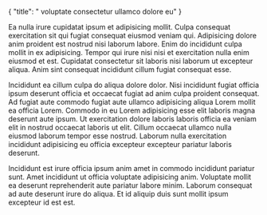 {
  "title": " voluptate consectetur ullamco dolore eu"
}

Ea nulla irure cupidatat ipsum et adipisicing mollit. Culpa consequat exercitation sit qui fugiat consequat eiusmod veniam qui. Adipisicing dolore anim proident est nostrud nisi laborum labore. Enim do incididunt culpa mollit in ex adipisicing. Tempor qui irure nisi nisi et exercitation nulla enim eiusmod et est. Cupidatat consectetur sit laboris nisi laborum ut excepteur aliqua. Anim sint consequat incididunt cillum fugiat consequat esse.

Incididunt ea cillum culpa do aliqua dolore dolor. Nisi incididunt fugiat officia ipsum deserunt officia et occaecat fugiat ad anim culpa proident consequat. Ad fugiat aute commodo fugiat aute ullamco adipisicing aliqua Lorem mollit ea officia Lorem. Commodo in eu Lorem adipisicing esse elit laboris magna deserunt aute ipsum. Ut exercitation dolore laboris laboris officia ea veniam elit in nostrud occaecat laboris ut elit. Cillum occaecat ullamco nulla eiusmod laborum tempor esse nostrud. Laborum nulla exercitation incididunt adipisicing eu officia excepteur excepteur pariatur laboris deserunt.

Incididunt est irure officia ipsum anim amet in commodo incididunt pariatur sunt. Amet incididunt ut officia voluptate adipisicing anim. Voluptate mollit ea deserunt reprehenderit aute pariatur labore minim. Laborum consequat ad aute deserunt irure do aliqua. Et id aliquip duis sunt mollit ipsum excepteur id est est.